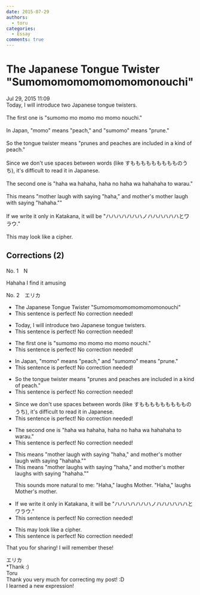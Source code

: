 ```yaml
---
date: 2015-07-29
authors:
  - toru
categories:
  - Essay
comments: true
---
```


# The Japanese Tongue Twister "Sumomomomomomomomonouchi"
<div class="date">Jul 29, 2015 11:09</div>
<div id="post"><div id="body_show_ori">
Today, I will introduce two Japanese tongue twisters.<br/><br/>The first one is "sumomo mo momo mo momo nouchi."<br/><br/>In Japan, "momo" means "peach," and "sumomo" means "prune."<br/><br/>So the tongue twister means "prunes and peaches are included in a kind of peach."<br/><br/>Since we don't use spaces between words (like すももももももももものうち), it's difficult to read it in Japanese.<br/><br/>The second one is "haha wa hahaha, haha no haha wa hahahaha to warau."<br/><br/>This means "mother laugh with saying "haha," and mother's mother laugh with saying "hahaha.""<br/><br/>If we write it only in Katakana, it will be "ハハハハハハハノハハハハハハとワラウ."<br/><br/>This may look like a cipher.
</div></div>

<!-- more -->


## Corrections (2)
<div id="block"><div class="first_name"> No. 1　<span class="just_name">N</span></div><div id="block2">
<p class="comment_small">
 Hahaha I find it amusing
</p>

</div></div>
<div id="block"><div class="first_name"> No. 2　<span class="just_name">エリカ</span></div><div id="block2">
<ul class="correction_field">
<li class="incorrect">The Japanese Tongue Twister "Sumomomomomomomomonouchi"</li>
<li class="corrected perfect">This sentence is perfect! No correction needed!</li>
</ul>
<ul class="correction_field">
<li class="incorrect">Today, I will introduce two Japanese tongue twisters.</li>
<li class="corrected perfect">This sentence is perfect! No correction needed!</li>
</ul>
<ul class="correction_field">
<li class="incorrect">The first one is "sumomo mo momo mo momo nouchi."</li>
<li class="corrected perfect">This sentence is perfect! No correction needed!</li>
</ul>
<ul class="correction_field">
<li class="incorrect">In Japan, "momo" means "peach," and "sumomo" means "prune."</li>
<li class="corrected perfect">This sentence is perfect! No correction needed!</li>
</ul>
<ul class="correction_field">
<li class="incorrect">So the tongue twister means "prunes and peaches are included in a kind of peach."</li>
<li class="corrected perfect">This sentence is perfect! No correction needed!</li>
</ul>
<ul class="correction_field">
<li class="incorrect">Since we don't use spaces between words (like すももももももももものうち), it's difficult to read it in Japanese.</li>
<li class="corrected perfect">This sentence is perfect! No correction needed!</li>
</ul>
<ul class="correction_field">
<li class="incorrect">The second one is "haha wa hahaha, haha no haha wa hahahaha to warau."</li>
<li class="corrected perfect">This sentence is perfect! No correction needed!</li>
</ul>
<ul class="correction_field">
<li class="incorrect">This means "mother laugh with saying "haha," and mother's mother laugh with saying "hahaha.""</li>
<li class="corrected correct">
This means "mother laugh<span class="f_red">s</span> with saying "haha," and mother's mother laugh<span class="f_red">s</span> with saying "hahaha.""
<p class="correction_comment">This sounds more natural to me: "Haha," laughs Mother. "Haha," laughs Mother's mother.</p>
</li>
</ul>
<ul class="correction_field">
<li class="incorrect">If we write it only in Katakana, it will be "ハハハハハハハノハハハハハハとワラウ."</li>
<li class="corrected perfect">This sentence is perfect! No correction needed!</li>
</ul>
<ul class="correction_field">
<li class="incorrect">This may look like a cipher.</li>
<li class="corrected perfect">This sentence is perfect! No correction needed!</li>
</ul>
<p class="comment_small">
 That you for sharing! I will remember these!
</p>

</div><div class="name"><span class="just_name">エリカ</span><br>
*Thank :)
</div>
<div class="name"><span class="just_name">Toru</span><br>
Thank you very much for correcting my post! :D<br/>I learned a new expression!
</div>
</div>
